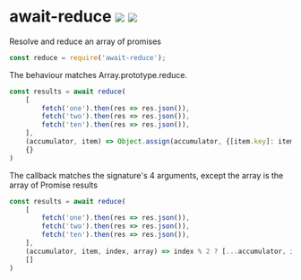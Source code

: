 # await-reduce [![](https://img.shields.io/npm/v/await-reduce.svg)](https://www.npmjs.com/package/await-reduce) [![](https://img.shields.io/badge/mono--000000.svg?logo=github&style=social)](https://github.com/omrilotan/mono)

Resolve and reduce an array of promises

```js
const reduce = require('await-reduce');
```

The behaviour matches Array.prototype.reduce.

```js
const results = await reduce(
    [
        fetch('one').then(res => res.json()),
        fetch('two').then(res => res.json()),
        fetch('ten').then(res => res.json()),
    ],
    (accumulator, item) => Object.assign(accumulator, {[item.key]: item.value}),
    {}
)
```

The callback matches the signature's 4 arguments, except the array is the array of Promise results
```js
const results = await reduce(
    [
        fetch('one').then(res => res.json()),
        fetch('two').then(res => res.json()),
        fetch('ten').then(res => res.json()),
    ],
    (accumulator, item, index, array) => index % 2 ? [...accumulator, item] : accumulator,
    []
)
```
